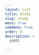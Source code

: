```yaml
---
layout: list
title: Study
slug: study
menu: true
submenu: true
order: 8
description: >
  스터디

---
```

